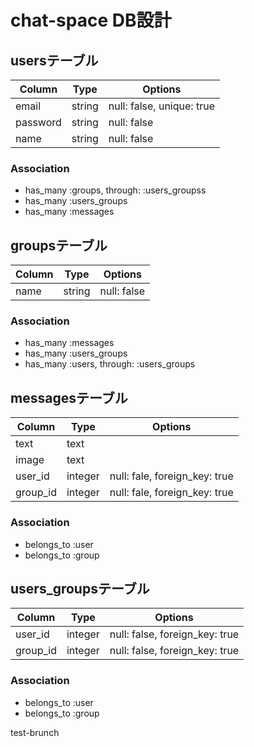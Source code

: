# chat-space DB設計
## usersテーブル
|Column|Type|Options|
|------|----|-------|
|email|string|null: false, unique: true|
|password|string|null: false|
|name|string|null: false|
### Association
- has_many  :groups,  through:  :users_groupss
- has_many  :users_groups
- has_many  :messages

## groupsテーブル
|Column|Type|Options|
|------|----|-------|
|name|string|null: false|
### Association
- has_many  :messages
- has_many  :users_groups
- has_many  :users,  through:  :users_groups

## messagesテーブル
|Column|Type|Options|
|------|----|-------|
|text|text||
|image|text||
|user_id|integer|null: fale, foreign_key: true|
|group_id|integer|null: fale, foreign_key: true|
### Association
- belongs_to :user
- belongs_to :group

## users_groupsテーブル
|Column|Type|Options|
|------|----|-------|
|user_id|integer|null: false, foreign_key: true|
|group_id|integer|null: false, foreign_key: true|
### Association
- belongs_to :user
- belongs_to :group

test-brunch